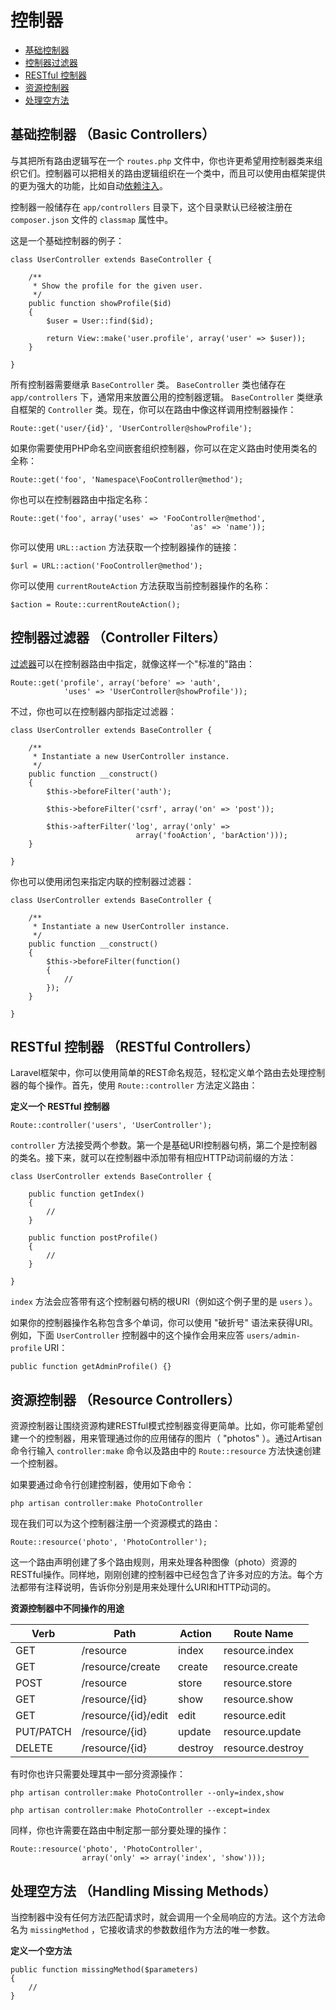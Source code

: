 # 控制器

- [基础控制器](#basic-controllers)
- [控制器过滤器](#controller-filters)
- [RESTful 控制器](#restful-controllers)
- [资源控制器](#resource-controllers)
- [处理空方法](#handling-missing-methods)

<a name="basic-controllers"></a>
## 基础控制器 （Basic Controllers）

与其把所有路由逻辑写在一个 `routes.php` 文件中，你也许更希望用控制器类来组织它们。控制器可以把相关的路由逻辑组织在一个类中，而且可以使用由框架提供的更为强大的功能，比如自动[依赖注入](/docs/ioc)。

控制器一般储存在 `app/controllers` 目录下，这个目录默认已经被注册在 `composer.json` 文件的 `classmap` 属性中。

这是一个基础控制器的例子：

	class UserController extends BaseController {

		/**
		 * Show the profile for the given user.
		 */
		public function showProfile($id)
		{
			$user = User::find($id);

			return View::make('user.profile', array('user' => $user));
		}

	}

所有控制器需要继承 `BaseController` 类。 `BaseController` 类也储存在 `app/controllers` 下，通常用来放置公用的控制器逻辑。 `BaseController` 类继承自框架的 `Controller` 类。现在，你可以在路由中像这样调用控制器操作：

	Route::get('user/{id}', 'UserController@showProfile');

如果你需要使用PHP命名空间嵌套组织控制器，你可以在定义路由时使用类名的全称：

	Route::get('foo', 'Namespace\FooController@method');

你也可以在控制器路由中指定名称：

	Route::get('foo', array('uses' => 'FooController@method',
											'as' => 'name'));

你可以使用 `URL::action` 方法获取一个控制器操作的链接：

	$url = URL::action('FooController@method');

你可以使用 `currentRouteAction` 方法获取当前控制器操作的名称：

	$action = Route::currentRouteAction();

<a name="controller-filters"></a>
## 控制器过滤器 （Controller Filters）

[过滤器](/docs/routing#route-filters)可以在控制器路由中指定，就像这样一个"标准的"路由：

	Route::get('profile', array('before' => 'auth',
				'uses' => 'UserController@showProfile'));

不过，你也可以在控制器内部指定过滤器：

	class UserController extends BaseController {

		/**
		 * Instantiate a new UserController instance.
		 */
		public function __construct()
		{
			$this->beforeFilter('auth');

			$this->beforeFilter('csrf', array('on' => 'post'));

			$this->afterFilter('log', array('only' =>
								array('fooAction', 'barAction')));
		}

	}

你也可以使用闭包来指定内联的控制器过滤器：

	class UserController extends BaseController {

		/**
		 * Instantiate a new UserController instance.
		 */
		public function __construct()
		{
			$this->beforeFilter(function()
			{
				//
			});
		}

	}

<a name="restful-controllers"></a>
## RESTful 控制器 （RESTful Controllers）

Laravel框架中，你可以使用简单的REST命名规范，轻松定义单个路由去处理控制器的每个操作。首先，使用 `Route::controller` 方法定义路由：

**定义一个 RESTful 控制器**

	Route::controller('users', 'UserController');

`controller` 方法接受两个参数。第一个是基础URI控制器句柄，第二个是控制器的类名。接下来，就可以在控制器中添加带有相应HTTP动词前缀的方法：

	class UserController extends BaseController {

		public function getIndex()
		{
			//
		}

		public function postProfile()
		{
			//
		}

	}

 `index` 方法会应答带有这个控制器句柄的根URI（例如这个例子里的是 `users` ）。

如果你的控制器操作名称包含多个单词，你可以使用 "破折号" 语法来获得URI。例如，下面 `UserController` 控制器中的这个操作会用来应答 `users/admin-profile` URI：

	public function getAdminProfile() {}

<a name="resource-controllers"></a>
## 资源控制器 （Resource Controllers）

资源控制器让围绕资源构建RESTful模式控制器变得更简单。比如，你可能希望创建一个的控制器，用来管理通过你的应用储存的图片（ "photos" ）。通过Artisan命令行输入 `controller:make` 命令以及路由中的 `Route::resource` 方法快速创建一个控制器。

如果要通过命令行创建控制器，使用如下命令：

	php artisan controller:make PhotoController

现在我们可以为这个控制器注册一个资源模式的路由：

	Route::resource('photo', 'PhotoController');

这一个路由声明创建了多个路由规则，用来处理各种图像（photo）资源的RESTful操作。同样地，刚刚创建的控制器中已经包含了许多对应的方法。每个方法都带有注释说明，告诉你分别是用来处理什么URI和HTTP动词的。

**资源控制器中不同操作的用途**

Verb      | Path                  | Action       | Route Name
----------|-----------------------|--------------|---------------------
GET       | /resource             | index        | resource.index
GET       | /resource/create      | create       | resource.create
POST      | /resource             | store        | resource.store
GET       | /resource/{id}        | show         | resource.show
GET       | /resource/{id}/edit   | edit         | resource.edit
PUT/PATCH | /resource/{id}        | update       | resource.update
DELETE    | /resource/{id}        | destroy      | resource.destroy

有时你也许只需要处理其中一部分资源操作：

	php artisan controller:make PhotoController --only=index,show

	php artisan controller:make PhotoController --except=index

同样，你也许需要在路由中制定那一部分要处理的操作：

	Route::resource('photo', 'PhotoController',
					array('only' => array('index', 'show')));

<a name="handling-missing-methods"></a>
## 处理空方法 （Handling Missing Methods）

当控制器中没有任何方法匹配请求时，就会调用一个全局响应的方法。这个方法命名为 `missingMethod` ，它接收请求的参数数组作为方法的唯一参数。

**定义一个空方法**

	public function missingMethod($parameters)
	{
		//
	}